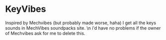 # KeyVibes
Inspired by Mechvibes (but probably made worse, haha)
I get all the keys sounds in MechVibes soundpacks site. \n
i'd have no problems if the owner of Mechvibes ask for me to delete this.
